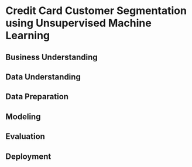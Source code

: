 # Credit Card Customer Segmentation using Unsupervised Machine Learning

## Business Understanding

## Data Understanding

## Data Preparation

## Modeling

## Evaluation

## Deployment
